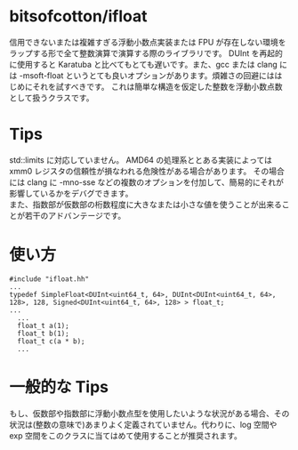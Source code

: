# bitsofcotton/ifloat
信用できないまたは複雑すぎる浮動小数点実装または FPU が存在しない環境をラップする形で全て整数演算で演算する際のライブラリです。
DUInt を再起的に使用すると Karatuba と比べてもとても遅いです。また、gcc または clang には -msoft-float というとても良いオプションがあります。煩雑さの回避にははじめにそれを試すべきです。
これは簡単な構造を仮定した整数を浮動小数点数として扱うクラスです。

# Tips
std::limits に対応していません。
AMD64 の処理系ととある実装によっては xmm0 レジスタの信頼性が損なわれる危険性がある場合があります。
その場合には clang に -mno-sse などの複数のオプションを付加して、簡易的にそれが影響しているかをデバグできます。  
また、指数部が仮数部の桁数程度に大きなまたは小さな値を使うことが出来ることが若干のアドバンテージです。

# 使い方
    #include "ifloat.hh"
    ...
    typedef SimpleFloat<DUInt<uint64_t, 64>, DUInt<DUInt<uint64_t, 64>, 128>, 128, Signed<DUInt<uint64_t, 64>, 128> > float_t;
    ...
      ...
      float_t a(1);
      float_t b(1);
      float_t c(a * b);
      ...

# 一般的な Tips
もし、仮数部や指数部に浮動小数点型を使用したいような状況がある場合、その状況は(整数の意味で)あまりよく定義されていません。代わりに、log 空間や exp 空間をこのクラスに当てはめて使用することが推奨されます。

